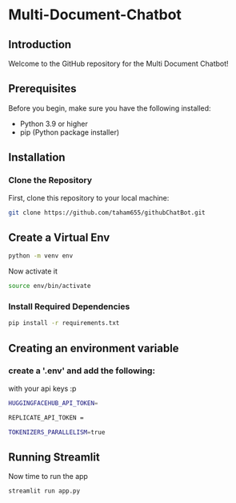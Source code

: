 # Multi-Document-Chatbot

## Introduction

Welcome to the GitHub repository for the Multi Document Chatbot!

## Prerequisites

Before you begin, make sure you have the following installed:
- Python 3.9 or higher
- pip (Python package installer)

## Installation

### Clone the Repository

First, clone this repository to your local machine:

```bash
git clone https://github.com/taham655/githubChatBot.git
```
## Create a Virtual Env

```bash
python -m venv env
```
Now activate it

```bash
source env/bin/activate
```
### Install Required Dependencies

```bash
pip install -r requirements.txt
```

## Creating an environment variable
### create a '.env' and add the following:
with your api keys :p
```bash
HUGGINGFACEHUB_API_TOKEN=

REPLICATE_API_TOKEN =

TOKENIZERS_PARALLELISM=true
```

## Running Streamlit 
Now time to run the app
```bash
streamlit run app.py
```



